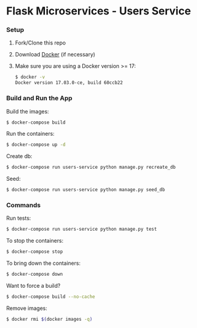 # Flask Microservices - Users Service

### Setup

1. Fork/Clone this repo

1. Download [Docker](https://docs.docker.com/docker-for-mac/install/) (if necessary)

1. Make sure you are using a Docker version >= 17:

    ```sh
    $ docker -v
    Docker version 17.03.0-ce, build 60ccb22
    ```

### Build and Run the App

Build the images:

```sh
$ docker-compose build
```

Run the containers:

```sh
$ docker-compose up -d
```

Create db:

```sh
$ docker-compose run users-service python manage.py recreate_db
```

Seed:

```sh
$ docker-compose run users-service python manage.py seed_db
```

### Commands

Run tests:

```sh
$ docker-compose run users-service python manage.py test
```

To stop the containers:

```sh
$ docker-compose stop
```

To bring down the containers:

```sh
$ docker-compose down
```

Want to force a build?

```sh
$ docker-compose build --no-cache
```

Remove images:

```sh
$ docker rmi $(docker images -q)
```
